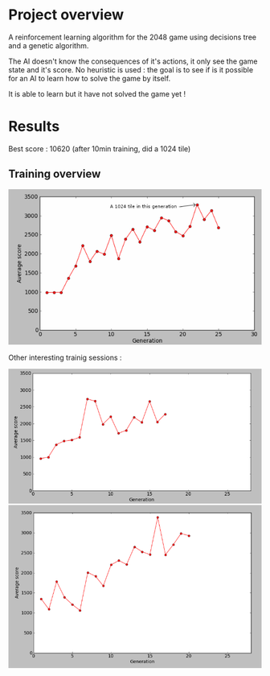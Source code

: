 Project overview
================

A reinforcement learning algorithm for the 2048 game using decisions tree and a
genetic algorithm.

The AI doesn't know the consequences of it's actions, it only see the game
state and it's score. No heuristic is used : the goal is to see if is it
possible for an AI to learn how to solve the game by itself.

It is able to learn but it have not solved the game yet !

Results
=======

Best score : 10620 (after 10min training, did a 1024 tile)

Training overview
----------------

![Training](images/training3.png)

Other interesting trainig sessions :

![Training](images/training.png)
![Training](images/training2.png)
